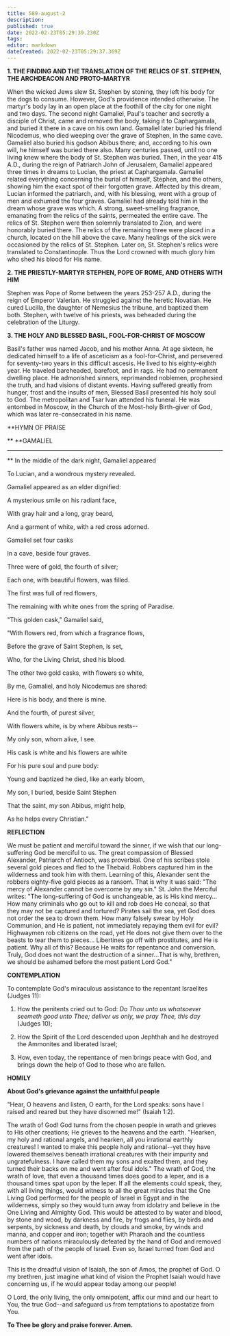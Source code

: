 ```yaml
---
title: 589-august-2
description: 
published: true
date: 2022-02-23T05:29:39.230Z
tags: 
editor: markdown
dateCreated: 2022-02-23T05:29:37.369Z
---
```



**1. THE FINDING AND THE TRANSLATION OF THE RELICS OF ST. STEPHEN, THE ARCHDEACON AND PROTO-MARTYR**

When the wicked Jews slew St. Stephen by stoning, they left his body for the dogs to consume. However, God's providence intended otherwise. The martyr's body lay in an open place at the foothill of the city for one night and two days. The second night Gamaliel, Paul's teacher and secretly a disciple of Christ, came and removed the body, taking it to Caphargamala, and buried it there in a cave on his own land. Gamaliel later buried his friend Nicodemus, who died weeping over the grave of Stephen, in the same cave. Gamaliel also buried his godson Abibus there; and, according to his own will, he himself was buried there also. Many centuries passed, until no one living knew where the body of St. Stephen was buried. Then, in the year 415 A.D., during the reign of Patriarch John of Jerusalem, Gamaliel appeared three times in dreams to Lucian, the priest at Caphargamala. Gamaliel related everything concerning the burial of himself, Stephen, and the others, showing him the exact spot of their forgotten grave. Affected by this dream, Lucian informed the patriarch, and, with his blessing, went with a group of men and exhumed the four graves. Gamaliel had already told him in the dream whose grave was which. A strong, sweet-smelling fragrance, emanating from the relics of the saints, permeated the entire cave. The relics of St. Stephen were then solemnly translated to Zion, and were honorably buried there. The relics of the remaining three were placed in a church, located on the hill above the cave. Many healings of the sick were occasioned by the relics of St. Stephen. Later on, St. Stephen's relics were translated to Constantinople. Thus the Lord crowned with much glory him who shed his blood for His name.

**2. THE PRIESTLY-MARTYR STEPHEN, POPE OF ROME, AND OTHERS WITH HIM**

Stephen was Pope of Rome between the years 253-257 A.D., during the reign of Emperor Valerian. He struggled against the heretic Novatian. He cured Lucilla, the daughter of Nemesius the tribune, and baptized them both. Stephen, with twelve of his priests, was beheaded during the celebration of the Liturgy.

**3. THE HOLY AND BLESSED BASIL, FOOL-FOR-CHRIST OF MOSCOW**

Basil's father was named Jacob, and his mother Anna. At age sixteen, he dedicated himself to a life of asceticism as a fool-for-Christ, and persevered for seventy-two years in this difficult ascesis. He lived to his eighty-eighth year. He traveled bareheaded, barefoot, and in rags. He had no permanent dwelling place. He admonished sinners, reprimanded noblemen, prophesied the truth, and had visions of distant events. Having suffered greatly from hunger, frost and the insults of men, Blessed Basil presented his holy soul to God. The metropolitan and Tsar Ivan attended his funeral. He was entombed in Moscow, in the Church of the Most-holy Birth-giver of God, which was later re-consecrated in his name.


**HYMN OF PRAISE
 
**
**GAMALIEL
**** 
**
In the middle of the dark night, Gamaliel appeared
 

To Lucian, and a wondrous mystery revealed.
 

Gamaliel appeared as an elder dignified:
 

A mysterious smile on his radiant face,
 

With gray hair and a long, gray beard,
 

And a garment of white, with a red cross adorned.
 

Gamaliel set four casks
 

In a cave, beside four graves.
 

Three were of gold, the fourth of silver;
 

Each one, with beautiful flowers, was filled.
 

The first was full of red flowers,
 

The remaining with white ones from the spring of Paradise.
 

"This golden cask," Gamaliel said,
 

"With flowers red, from which a fragrance flows,
 

Before the grave of Saint Stephen, is set,
 

Who, for the Living Christ, shed his blood.
 

The other two gold casks, with flowers so white,
 

By me, Gamaliel, and holy Nicodemus are shared:
 

Here is his body, and there is mine.
 

And the fourth, of purest silver,
 

With flowers white, is by where Abibus rests--
 

My only son, whom alive, I see.
 

His cask is white and his flowers are white
 

For his pure soul and pure body:
 

Young and baptized he died, like an early bloom,
 

My son, I buried, beside Saint Stephen
 

That the saint, my son Abibus, might help,
 

As he helps every Christian."
 

**REFLECTION**

We must be patient and merciful toward the sinner, if we wish that our long-suffering God be merciful to us. The great compassion of Blessed Alexander, Patriarch of Antioch, was proverbial. One of his scribes stole several gold pieces and fled to the Thebaid. Robbers captured him in the wilderness and took him with them. Learning of this, Alexander sent the robbers eighty-five gold pieces as a ransom. That is why it was said: "The mercy of Alexander cannot be overcome by any sin." St. John the Merciful writes: "The long-suffering of God is unchangeable, as is His kind mercy… How many criminals who go out to kill and rob does He conceal, so that they may not be captured and tortured? Pirates sail the sea, yet God does not order the sea to drown them. How many falsely swear by Holy Communion, and He is patient, not immediately repaying them evil for evil? Highwaymen rob citizens on the road, yet He does not give them over to the beasts to tear them to pieces… Libertines go off with prostitutes, and He is patient. Why all of this? Because He waits for repentance and conversion. Truly, God does not want the destruction of a sinner…That is why, brethren, we should be ashamed before the most patient Lord God."


**CONTEMPLATION**


To contemplate God's miraculous assistance to the repentant Israelites (Judges 11):

1.  How the penitents cried out to God: *Do Thou unto us whatsoever seemeth good unto Thee; deliver us only, we pray Thee, this day* (Judges 10);

1.  How the Spirit of the Lord descended upon Jephthah and he destroyed the Ammonites and liberated Israel;

1.  How, even today, the repentance of men brings peace with God, and brings down the help of God to those who are fallen.


**HOMILY**


**About God's grievance against the unfaithful people**

"Hear, O heavens and listen, O earth, for the Lord speaks: sons have I raised and reared but they have disowned me!" (Isaiah 1:2).

The wrath of God! God turns from the chosen people in wrath and grieves to His other creations; He grieves to the heavens and the earth. "Hearken, my holy and rational angels, and hearken, all you irrational earthly creatures! I wanted to make this people holy and rational--yet they have lowered themselves beneath irrational creatures with their impurity and ungratefulness. I have called them my sons and exalted them, and they turned their backs on me and went after foul idols." The wrath of God, the wrath of love, that even a thousand times does good to a leper, and is a thousand times spat upon by the leper. If all the elements could speak, they, with all living things, would witness to all the great miracles that the One Living God performed for the people of Israel in Egypt and in the wilderness, simply so they would turn away from idolatry and believe in the One Living and Almighty God. This would be attested to by water and blood, by stone and wood, by darkness and fire, by frogs and flies, by birds and serpents, by sickness and death, by clouds and smoke, by winds and manna, and copper and iron; together with Pharaoh and the countless numbers of nations miraculously defeated by the hand of God and removed from the path of the people of Israel. Even so, Israel turned from God and went after idols.

This is the dreadful vision of Isaiah, the son of Amos, the prophet of God. O my brethren, just imagine what kind of vision the Prophet Isaiah would have concerning us, if he would appear today among our people!

O Lord, the only living, the only omnipotent, affix our mind and our heart to You, the true God--and safeguard us from temptations to apostatize from You.

**To Thee be glory and praise forever. Amen.**
